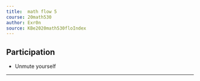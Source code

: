 ```yaml
---
title:  math flow 5
course: 20math530
author: Exr0n
source: KBe2020math530floIndex
---
```


## Participation
- Unmute yourself

---
